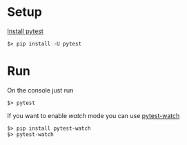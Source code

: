 # Setup

[Install pytest](https://docs.pytest.org/en/stable/getting-started.html)

`$> pip install -U pytest`

# Run

On the console just run

`$> pytest`

If you want to enable *watch* mode you can use [pytest-watch](https://pypi.org/project/pytest-watch/)

```
$> pip install pytest-watch
$> pytest-watch
```